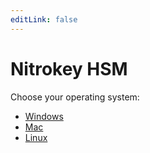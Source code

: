 ```yaml
---
editLink: false
---
```


# Nitrokey HSM

Choose your operating system:


* [Windows](./windows/)
* [Mac](./mac/)
* [Linux](./linux/)
